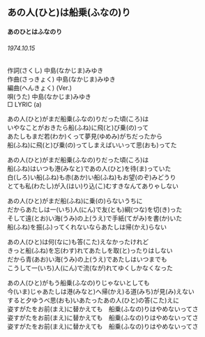 ## あの人(ひと)は船乗(ふなの)り
#### あのひとはふなのり
###### 1974.10.15


作詞(さくし) 中島(なかじま)みゆき   
作曲(さっきょく)  中島(なかじま)みゆき  
編曲(へんきょく) (Ver.)   
唄(うた)  中島(なかじま)みゆき  
□ LYRIC (a)  
  
あの人(ひと)がまだ船乗(ふなの)りだった頃(ころ)は  
いやなことがおきたら船(ふね)に飛(と)び乗(の)って  
あたしもまだ若(わか)くって夢見(ゆめみ)がちだったから  
船(ふね)に飛(と)び乗(の)ってしまえばいいって思(おも)ってた  
  
あの人(ひと)がまだ船乗(ふなの)りだった頃(ころ)は  
船(ふね)はいつも港(みなと)であの人(ひと)を待(ま)っていた  
白(しろ)い船(ふね)も赤(あか)い船(ふね)もお望(のぞ)みどうり  
とても私(わたし)が入(はい)り込(こ)むすきなんてありゃしない  
  
あの人(ひと)がまだ船(ふね)に乗(の)らないうちに  
だからあたしは一(いち)人(にん)で友(とも)綱(つな)を切(き)った  
そして遠(とお)い海(うみ)の上(うえ)で手紙(てがみ)を書(か)いた  
船(ふね)を振(ふ)ってくれないならあたしは帰(かえ)らない  
  
あの人(ひと)は何(なに)も答(こた)えなかったけれど  
きっと船(ふね)を忘(わす)れてあたしを取(と)ったりはしない  
だから青(あお)い海(うみ)の上(うえ)であたしはいつまでも  
こうして一(いち)人(にん)で流(なが)れてゆくしかなくなった  
  
あの人(ひと)がもう船乗(ふなの)りじゃないとしても  
今(いま)じゃあたしは港(みなと)へ帰(かえ)る道(みち)が見(み)えない  
すると夕ゆうべ思(おも)いあたったあの人(ひと)の答(こた)えに  
姿すがたをお前(まえ)に替かえても　船乗(ふなの)りはやめないってさ  
姿すがたをお前(まえ)に替かえても　船乗(ふなの)りはやめないってさ  
姿すがたをお前(まえ)に替かえても　船乗(ふなの)りはやめないってさ  